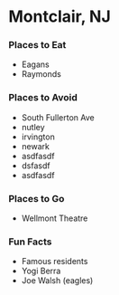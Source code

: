 # Montclair, NJ
### Places to Eat
- Eagans
- Raymonds



### Places to Avoid
- South Fullerton Ave
- nutley
- irvington
- newark
- asdfasdf
- dsfasdf
- asdfasdf




### Places to Go
- Wellmont Theatre



### Fun Facts
- Famous residents
 - Yogi Berra
 - Joe Walsh (eagles)
